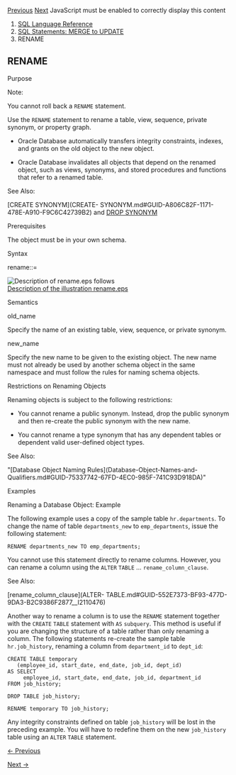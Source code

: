 [Previous](PURGE.md) [Next](REVOKE.md) JavaScript must be enabled to
correctly display this content

  1. [SQL Language Reference ](index.md)
  2. [SQL Statements: MERGE to UPDATE](SQL-Statements-MERGE-to-UPDATE.md)
  3. RENAME 

## RENAME

Purpose

Note:

You cannot roll back a `RENAME` statement.

Use the `RENAME` statement to rename a table, view, sequence, private synonym,
or property graph.

  * Oracle Database automatically transfers integrity constraints, indexes, and grants on the old object to the new object. 

  * Oracle Database invalidates all objects that depend on the renamed object, such as views, synonyms, and stored procedures and functions that refer to a renamed table. 

See Also:

[CREATE SYNONYM](CREATE-
SYNONYM.md#GUID-A806C82F-1171-478E-A910-F9C6C42739B2) and [DROP
SYNONYM](DROP-SYNONYM.md#GUID-C7293D40-83B8-4E60-9E90-CB907F2CA6C7)

Prerequisites

The object must be in your own schema.

Syntax

rename::=

![Description of rename.eps
follows](https://docs.oracle.com/en/database/oracle/oracle-database/23/sqlrf/img/rename.gif)  
[Description of the illustration rename.eps](img_text/rename.md)

Semantics

old_name

Specify the name of an existing table, view, sequence, or private synonym.

new_name

Specify the new name to be given to the existing object. The new name must not
already be used by another schema object in the same namespace and must follow
the rules for naming schema objects.

Restrictions on Renaming Objects

Renaming objects is subject to the following restrictions:

  * You cannot rename a public synonym. Instead, drop the public synonym and then re-create the public synonym with the new name.

  * You cannot rename a type synonym that has any dependent tables or dependent valid user-defined object types.

See Also:

"[Database Object Naming Rules](Database-Object-Names-and-
Qualifiers.md#GUID-75337742-67FD-4EC0-985F-741C93D918DA)"

Examples

Renaming a Database Object: Example

The following example uses a copy of the sample table `hr.departments`. To
change the name of table `departments_new` to `emp_departments`, issue the
following statement:

    
    
    RENAME departments_new TO emp_departments;
    

You cannot use this statement directly to rename columns. However, you can
rename a column using the `ALTER` `TABLE` ... `rename_column_clause`.

See Also:

[rename_column_clause](ALTER-
TABLE.md#GUID-552E7373-BF93-477D-9DA3-B2C9386F2877__I2110476)

Another way to rename a column is to use the `RENAME` statement together with
the `CREATE` `TABLE` statement with `AS` `subquery`. This method is useful if
you are changing the structure of a table rather than only renaming a column.
The following statements re-create the sample table `hr.job_history`, renaming
a column from `department_id` to `dept_id`:

    
    
    CREATE TABLE temporary 
       (employee_id, start_date, end_date, job_id, dept_id) 
    AS SELECT 
         employee_id, start_date, end_date, job_id, department_id
    FROM job_history; 
    
    DROP TABLE job_history; 
    
    RENAME temporary TO job_history; 
    

Any integrity constraints defined on table `job_history` will be lost in the
preceding example. You will have to redefine them on the new `job_history`
table using an `ALTER` `TABLE` statement.


[← Previous](PURGE.md)

[Next →](REVOKE.md)
